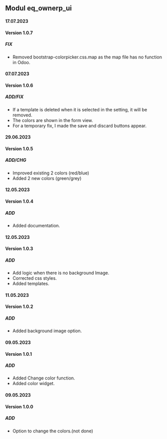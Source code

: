 ## Modul eq_ownerp_ui

#### 17.07.2023
#### Version 1.0.7
##### FIX
- Removed bootstrap-colorpicker.css.map as the map file has no function in Odoo.

#### 07.07.2023
#### Version 1.0.6
##### ADD/FIX
- If a template is deleted when it is selected in the setting, it will be removed.
- The colors are shown in the form view.
- For a temporary fix, I made the save and discard buttons appear.

#### 29.06.2023
#### Version 1.0.5
##### ADD/CHG
- Improved existing 2 colors (red/blue)
- Added 2 new colors (green/grey)

#### 12.05.2023
#### Version 1.0.4
##### ADD
- Added documentation.

#### 12.05.2023
#### Version 1.0.3
##### ADD
- Add logic when there is no background Image.
- Corrected css styles.
- Added templates.

#### 11.05.2023
#### Version 1.0.2
##### ADD
- Added background image option.

#### 09.05.2023
#### Version 1.0.1
##### ADD
- Added Change color function.
- Added color widget.

#### 09.05.2023
#### Version 1.0.0
##### ADD
- Option to change the colors.(not done)